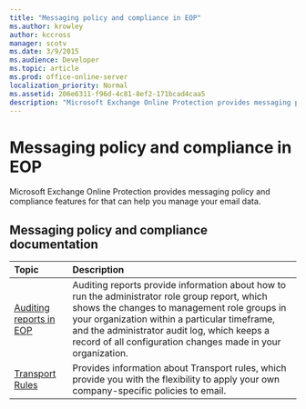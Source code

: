 ```yaml
---
title: "Messaging policy and compliance in EOP"
ms.author: krowley
author: kccross
manager: scotv
ms.date: 3/9/2015
ms.audience: Developer
ms.topic: article
ms.prod: office-online-server
localization_priority: Normal
ms.assetid: 206e6311-f96d-4c81-8ef2-171bcad4caa5
description: "Microsoft Exchange Online Protection provides messaging policy and compliance features for that can help you manage your email data."
---
```


# Messaging policy and compliance in EOP

Microsoft Exchange Online Protection provides messaging policy and compliance features for that can help you manage your email data.
  
## Messaging policy and compliance documentation

|**Topic**|**Description**|
|:-----|:-----|
|[Auditing reports in EOP](auditing-reports-in-eop.md) <br/> |Auditing reports provide information about how to run the administrator role group report, which shows the changes to management role groups in your organization within a particular timeframe, and the administrator audit log, which keeps a record of all configuration changes made in your organization.  <br/> |
|[Transport Rules](http://technet.microsoft.com/library/743bd525-0ca2-426d-b76c-b4a052bc8886.aspx) <br/> |Provides information about Transport rules, which provide you with the flexibility to apply your own company-specific policies to email.  <br/> |
   

